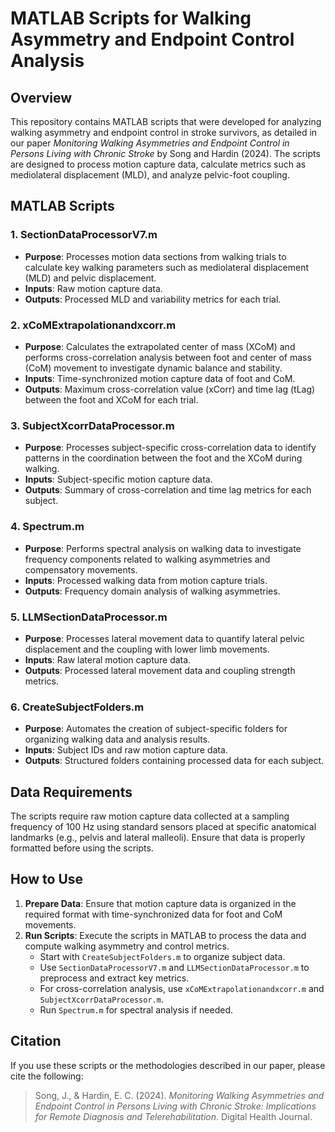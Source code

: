 # MATLAB Scripts for Walking Asymmetry and Endpoint Control Analysis

## Overview

This repository contains MATLAB scripts that were developed for analyzing walking asymmetry and endpoint control in stroke survivors, as detailed in our paper *Monitoring Walking Asymmetries and Endpoint Control in Persons Living with Chronic Stroke* by Song and Hardin (2024). The scripts are designed to process motion capture data, calculate metrics such as mediolateral displacement (MLD), and analyze pelvic-foot coupling.

## MATLAB Scripts

### 1. SectionDataProcessorV7.m
   - **Purpose**: Processes motion data sections from walking trials to calculate key walking parameters such as mediolateral displacement (MLD) and pelvic displacement.
   - **Inputs**: Raw motion capture data.
   - **Outputs**: Processed MLD and variability metrics for each trial.

### 2. xCoMExtrapolationandxcorr.m
   - **Purpose**: Calculates the extrapolated center of mass (XCoM) and performs cross-correlation analysis between foot and center of mass (CoM) movement to investigate dynamic balance and stability.
   - **Inputs**: Time-synchronized motion capture data of foot and CoM.
   - **Outputs**: Maximum cross-correlation value (xCorr) and time lag (tLag) between the foot and XCoM for each trial.

### 3. SubjectXcorrDataProcessor.m
   - **Purpose**: Processes subject-specific cross-correlation data to identify patterns in the coordination between the foot and the XCoM during walking.
   - **Inputs**: Subject-specific motion capture data.
   - **Outputs**: Summary of cross-correlation and time lag metrics for each subject.

### 4. Spectrum.m
   - **Purpose**: Performs spectral analysis on walking data to investigate frequency components related to walking asymmetries and compensatory movements.
   - **Inputs**: Processed walking data from motion capture trials.
   - **Outputs**: Frequency domain analysis of walking asymmetries.

### 5. LLMSectionDataProcessor.m
   - **Purpose**: Processes lateral movement data to quantify lateral pelvic displacement and the coupling with lower limb movements.
   - **Inputs**: Raw lateral motion capture data.
   - **Outputs**: Processed lateral movement data and coupling strength metrics.

### 6. CreateSubjectFolders.m
   - **Purpose**: Automates the creation of subject-specific folders for organizing walking data and analysis results.
   - **Inputs**: Subject IDs and raw motion capture data.
   - **Outputs**: Structured folders containing processed data for each subject.

## Data Requirements

The scripts require raw motion capture data collected at a sampling frequency of 100 Hz using standard sensors placed at specific anatomical landmarks (e.g., pelvis and lateral malleoli). Ensure that data is properly formatted before using the scripts.

## How to Use

1. **Prepare Data**: Ensure that motion capture data is organized in the required format with time-synchronized data for foot and CoM movements.
2. **Run Scripts**: Execute the scripts in MATLAB to process the data and compute walking asymmetry and control metrics.
   - Start with `CreateSubjectFolders.m` to organize subject data.
   - Use `SectionDataProcessorV7.m` and `LLMSectionDataProcessor.m` to preprocess and extract key metrics.
   - For cross-correlation analysis, use `xCoMExtrapolationandxcorr.m` and `SubjectXcorrDataProcessor.m`.
   - Run `Spectrum.m` for spectral analysis if needed.

## Citation

If you use these scripts or the methodologies described in our paper, please cite the following:

> Song, J., & Hardin, E. C. (2024). *Monitoring Walking Asymmetries and Endpoint Control in Persons Living with Chronic Stroke: Implications for Remote Diagnosis and Telerehabilitation*. Digital Health Journal.

